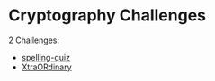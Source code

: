 # Cryptography Challenges

2 Challenges:
- [spelling-quiz](spelling-quiz.md)
- [XtraORdinary](XtraORdinary.md)
